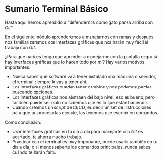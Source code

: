 # Sumario Terminal Básico

Hasta aquí hemos aprendido a "defendernos como gato panza arriba con *Git*".

En el siguiente módulo aprenderemos a manejarnos con ramas y después nos familiarizaremos con interfaces gráficas que nos harán muy fácil el trabajo con *Git*.

¿Para qué narices tengo que aprender a manejarme con la pantalla negra si hay interfaces gráficas que lo hacen todo por mí? Hay varios motivos importantes:

- Nunca sabes que software va a tener instalado una máquina o servidor, el terminal siempre lo vas a tener ahí.
- Los interfaces gráficos pueden tener cambios y nos podemos perder buscando opciones.
- Los interfaces gráficos nos abstraen del bajo nivel, eso es bueno, pero también puede ser malo no sabemos que es lo que están haciendo.
- Cuando creamos un *script* de CI/CD, es decir un set de instrucciones para que un proceso las ejecute, las tenemos que escribir en comandos.

Como conclusión:

- Usar interfaces gráficas en tu día a día para manejarte con *Git* es acertado, te ahorra mucho trabajo.
- Practicar con el terminal es muy importante, puede usarlo también en tu día a día, o al menos saberte los comandos principales, nunca sabes cuándo te harán falta.
